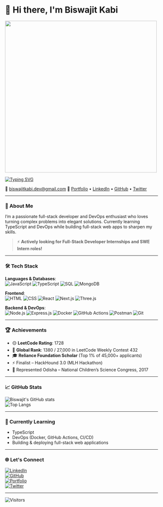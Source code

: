 # 👋 Hi there, I'm Biswajit Kabi 

<img src="https://media.giphy.com/media/qgQUggAC3Pfv687qPC/giphy.gif" width="500"/>

[![Typing SVG](https://readme-typing-svg.herokuapp.com?font=Fira+Code&size=30&pause=1000&color=00ADB5&center=true&vCenter=true&width=1000&lines=Aspiring+Software+Engineer;Full-Stack+Web+Developer;DevOps+Enthusiast;Actively+seeking+SWE+and+Full-Stack+Intern+Roles;Love+to+build+cool+things)](https://git.io/typing-svg)

📧 biswajitkabi.dev@gmail.com
🔗 [Portfolio](https://biswajitkabi.vercel.app/) • [LinkedIn](https://www.linkedin.com/in/biswajit-kabi) • [GitHub](https://github.com/biswajitkabi) • [Twitter](https://x.com/biswajitkabi_7)

---

### 🧠 About Me

I’m a passionate full-stack developer and DevOps enthusiast who loves turning complex problems into elegant solutions. Currently learning TypeScript and DevOps while building full-stack web apps to sharpen my skills.

> ⚡ **Actively looking for Full-Stack Developer Internships and SWE Intern roles!**

---

### 🛠️ Tech Stack

**Languages & Databases**:  
![JavaScript](https://img.shields.io/badge/JavaScript-F7DF1E?style=flat&logo=javascript&logoColor=black)
![TypeScript](https://img.shields.io/badge/TypeScript-3178C6?style=flat&logo=typescript&logoColor=white)
![SQL](https://img.shields.io/badge/SQL-003B57?style=flat&logo=mysql&logoColor=white)
![MongoDB](https://img.shields.io/badge/MongoDB-4EA94B?style=flat&logo=mongodb&logoColor=white)

**Frontend**:  
![HTML](https://img.shields.io/badge/HTML5-E34F26?style=flat&logo=html5&logoColor=white)
![CSS](https://img.shields.io/badge/CSS3-1572B6?style=flat&logo=css3&logoColor=white)
![React](https://img.shields.io/badge/React-20232A?style=flat&logo=react&logoColor=61DAFB)
![Next.js](https://img.shields.io/badge/Next.js-000000?style=flat&logo=nextdotjs&logoColor=white)
![Three.js](https://img.shields.io/badge/Three.js-000000?style=flat&logo=three.js&logoColor=white)

**Backend & DevOps**:  
![Node.js](https://img.shields.io/badge/Node.js-339933?style=flat&logo=node.js&logoColor=white)
![Express.js](https://img.shields.io/badge/Express.js-000000?style=flat&logo=express&logoColor=white)
![Docker](https://img.shields.io/badge/Docker-2496ED?style=flat&logo=docker&logoColor=white)
![GitHub Actions](https://img.shields.io/badge/GitHub_Actions-2088FF?style=flat&logo=github-actions&logoColor=white)
![Postman](https://img.shields.io/badge/Postman-FF6C37?style=flat&logo=postman&logoColor=white)
![Git](https://img.shields.io/badge/Git-F05032?style=flat&logo=git&logoColor=white)

---

### 🏆 Achievements

- 🟡 **LeetCode Rating**: 1728  
- 🏅 **Global Rank**: 1380 / 27,000 in LeetCode Weekly Contest 432  
- 🎓 **Reliance Foundation Scholar** (Top 1% of 45,000+ applicants)  
- ⚡ Finalist – HackHound 3.0 (MLH Hackathon)  
- 🧠 Represented Odisha – National Children’s Science Congress, 2017  

---

### 📈 GitHub Stats

![Biswajit's GitHub stats](https://github-readme-stats.vercel.app/api?username=biswajitkabi&show_icons=true&theme=github_dark&hide=stars)  
![Top Langs](https://github-readme-stats.vercel.app/api/top-langs/?username=biswajitkabi&layout=compact&theme=github_dark)

---

### 🌱 Currently Learning

- TypeScript  
- DevOps (Docker, GitHub Actions, CI/CD)  
- Building & deploying full-stack web applications  

---

### 🌐 Let's Connect

[![LinkedIn](https://img.shields.io/badge/LinkedIn-%230077B5.svg?style=flat&logo=linkedin&logoColor=white)](https://www.linkedin.com/in/biswajit-kabi)  
[![GitHub](https://img.shields.io/badge/GitHub-100000?style=flat&logo=github&logoColor=white)](https://github.com/biswajitkabi)  
[![Portfolio](https://img.shields.io/badge/Portfolio-000000?style=flat&logo=vercel&logoColor=white)](https://biswajitkabi.vercel.app/)  
[![Twitter](https://img.shields.io/badge/Twitter-1DA1F2?style=flat&logo=twitter&logoColor=white)](https://x.com/biswajitkabi_7)

---

![Visitors](https://visitor-badge.laobi.icu/badge?page_id=biswajitkabi.biswajitkabi)
